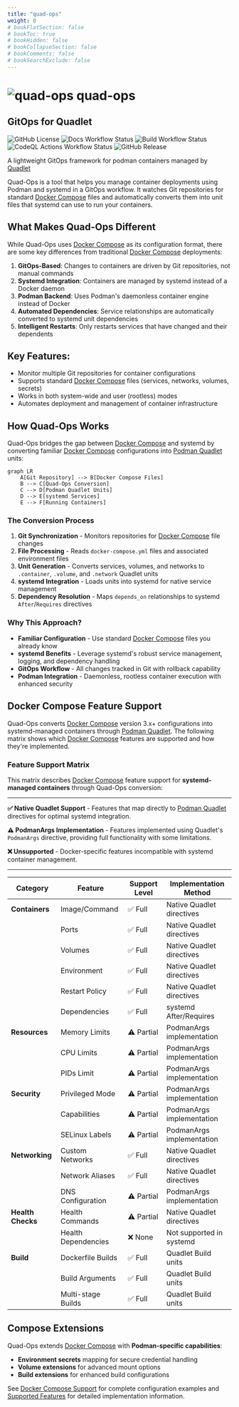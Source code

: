 ```yaml
---
title: "quad-ops"
weight: 0
# bookFlatSection: false
# bookToc: true
# bookHidden: false
# bookCollapseSection: false
# bookComments: false
# bookSearchExclude: false
---
```


# ![quad-ops](images/quad-ops-64.png) quad-ops

## GitOps for Quadlet
![GitHub License](https://img.shields.io/github/license/trly/quad-ops)
![Docs Workflow Status](https://img.shields.io/github/actions/workflow/status/trly/quad-ops/build.yml)
![Build Workflow Status](https://img.shields.io/github/actions/workflow/status/trly/quad-ops/docs.yaml?label=docs)
![CodeQL Actions Workflow Status](https://img.shields.io/github/actions/workflow/status/trly/quad-ops/build.yml?label=codeql)
![GitHub Release](https://img.shields.io/github/v/release/trly/quad-ops)

A lightweight GitOps framework for podman containers managed by [Quadlet](https://docs.podman.io/en/latest/markdown/podman-systemd.unit.5.html)

Quad-Ops is a tool that helps you manage container deployments using Podman and systemd in a GitOps workflow. It watches Git repositories for standard [Docker Compose](https://compose-spec.io/) files and automatically converts them into unit files that systemd can use to run your containers.

## What Makes Quad-Ops Different

While Quad-Ops uses [Docker Compose](https://compose-spec.io/)  as its configuration format, there are some key differences from traditional [Docker Compose](https://compose-spec.io/)  deployments:

1. **GitOps-Based**: Changes to containers are driven by Git repositories, not manual commands
2. **Systemd Integration**: Containers are managed by systemd instead of a Docker daemon
3. **Podman Backend**: Uses Podman's daemonless container engine instead of Docker
4. **Automated Dependencies**: Service relationships are automatically converted to systemd unit dependencies
5. **Intelligent Restarts**: Only restarts services that have changed and their dependents

## Key Features:
- Monitor multiple Git repositories for container configurations
- Supports standard [Docker Compose](https://compose-spec.io/)  files (services, networks, volumes, secrets)
- Works in both system-wide and user (rootless) modes
- Automates deployment and management of container infrastructure


## How Quad-Ops Works

Quad-Ops bridges the gap between [Docker Compose](https://compose-spec.io/)  and systemd by converting familiar [Docker Compose](https://compose-spec.io/)  configurations into [Podman Quadlet](https://docs.podman.io/en/latest/markdown/podman-systemd.unit.5.html) units:

```mermaid
graph LR
    A[Git Repository] --> B[Docker Compose Files]
    B --> C[Quad-Ops Conversion]
    C --> D[Podman Quadlet Units]
    D --> E[systemd Services]
    E --> F[Running Containers]
```

### The Conversion Process

1. **Git Synchronization** - Monitors repositories for [Docker Compose](https://compose-spec.io/)  file changes
2. **File Processing** - Reads `docker-compose.yml` files and associated environment files
3. **Unit Generation** - Converts services, volumes, and networks to `.container`, `.volume`, and `.network` Quadlet units
4. **systemd Integration** - Loads units into systemd for native service management
5. **Dependency Resolution** - Maps `depends_on` relationships to systemd `After`/`Requires` directives

### Why This Approach?

- **Familiar Configuration** - Use standard [Docker Compose](https://compose-spec.io/)  files you already know
- **systemd Benefits** - Leverage systemd's robust service management, logging, and dependency handling
- **GitOps Workflow** - All changes tracked in Git with rollback capability
- **Podman Integration** - Daemonless, rootless container execution with enhanced security

## Docker Compose Feature Support

Quad-Ops converts [Docker Compose](https://compose-spec.io/)  version 3.x+ configurations into systemd-managed containers through [Podman Quadlet](https://docs.podman.io/en/latest/markdown/podman-systemd.unit.5.html). The following matrix shows which [Docker Compose](https://compose-spec.io/)  features are supported and how they're implemented.

### Feature Support Matrix

This matrix describes [Docker Compose](https://compose-spec.io/)  feature support for **systemd-managed containers** through Quad-Ops conversion:

---
**✅ Native Quadlet Support** - Features that map directly to [Podman Quadlet](https://docs.podman.io/en/latest/markdown/podman-systemd.unit.5.html) directives for optimal systemd integration.

**⚠️ PodmanArgs Implementation** - Features implemented using Quadlet's `PodmanArgs` directive, providing full functionality with some limitations.

**❌ Unsupported** - Docker-specific features incompatible with systemd container management.

---
| Category | Feature | Support Level | Implementation Method |
|----------|---------|---------------|----------------------|
| **Containers** | Image/Command | ✅ Full | Native Quadlet directives |
| | Ports | ✅ Full | Native Quadlet directives |
| | Volumes | ✅ Full | Native Quadlet directives |
| | Environment | ✅ Full | Native Quadlet directives |
| | Restart Policy | ✅ Full | Native Quadlet directives |
| | Dependencies | ✅ Full | systemd After/Requires |
| **Resources** | Memory Limits | ⚠️ Partial | PodmanArgs implementation |
| | CPU Limits | ⚠️ Partial | PodmanArgs implementation |
| | PIDs Limit | ⚠️ Partial | PodmanArgs implementation |
| **Security** | Privileged Mode | ⚠️ Partial | PodmanArgs implementation |
| | Capabilities | ⚠️ Partial | PodmanArgs implementation |
| | SELinux Labels | ⚠️ Partial | PodmanArgs implementation |
| **Networking** | Custom Networks | ✅ Full | Native Quadlet directives |
| | Network Aliases | ✅ Full | Native Quadlet directives |
| | DNS Configuration | ⚠️ Partial | PodmanArgs implementation |
| **Health Checks** | Health Commands | ⚠️ Partial | Native Quadlet directives |
| | Health Dependencies | ❌ None | Not supported in systemd |
| **Build** | Dockerfile Builds | ✅ Full | Quadlet Build units |
| | Build Arguments | ✅ Full | Quadlet Build units |
| | Multi-stage Builds | ✅ Full | Quadlet Build units |

## Compose Extensions

Quad-Ops extends [Docker Compose](https://compose-spec.io/)  with **Podman-specific capabilities**:

- **Environment secrets** mapping for secure credential handling
- **Volume extensions** for advanced mount options
- **Build extensions** for enhanced build configurations

See [Docker Compose Support](docs/container-management/docker-compose-support) for complete configuration examples and [Supported Features](docs/podman-systemd/supported-features) for detailed implementation information.
